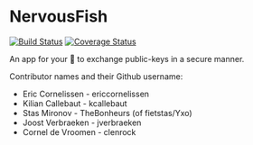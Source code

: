 # NervousFish
[![Build Status](https://travis-ci.org/ericcornelissen/NervousFish.svg?branch=develop)](https://travis-ci.org/ericcornelissen/NervousFish)
[![Coverage Status](https://coveralls.io/repos/github/ericcornelissen/NervousFish/badge.svg?branch=master)](https://coveralls.io/github/ericcornelissen/NervousFish?branch=master)

An app for your :iphone: to exchange public-keys in a secure manner.

Contributor names and their Github username:

* Eric Cornelissen - ericcornelissen
* Kilian Callebaut - kcallebaut
* Stas Mironov - TheBonheurs (of fietstas/Yxo)
* Joost Verbraeken - jverbraeken
* Cornel de Vroomen - clenrock